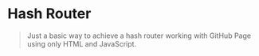 # Hash Router

> Just a basic way to achieve a hash router working with GitHub Page using only HTML and JavaScript.